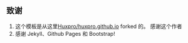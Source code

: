 

## 致谢

1. 这个模板是从这里[Huxpro/huxpro.github.io](https://github.com/Huxpro/huxpro.github.io/)  forked 的。 感谢这个作者
2. 感谢 Jekyll、Github Pages 和 Bootstrap!




